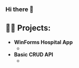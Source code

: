 ### Hi there 👋

<h2>👨‍💻 Projects:</h2>

- <b>WinForms Hospital App</b>
  - [](//https://github.com/)
- <b>Basic CRUD API </b>
  - [](https://github.com/) <b>

